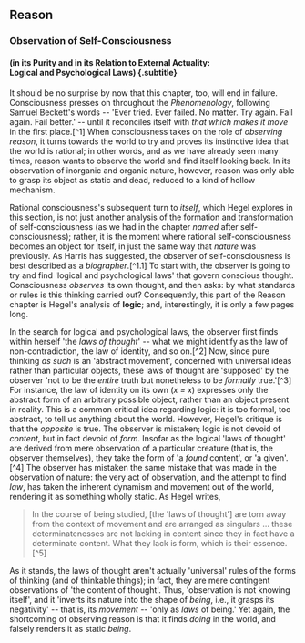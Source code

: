 ## Reason

### Observation of Self-Consciousness
#### (in its Purity and in its Relation to External Actuality:<br>Logical and Psychological Laws) {.subtitle}

It should be no surprise by now that this chapter, too, will end in failure.
Consciousness presses on throughout the *Phenomenology*, following Samuel
Beckett's words -- 'Ever tried. Ever failed. No matter. Try again. Fail again.
Fail better.' -- until it reconciles itself with *that which makes it move* in
the first place.[^1] When consciousness takes on the role of *observing reason*,
it turns towards the world to try and proves its instinctive idea that the world
is rational; in other words, and as we have already seen many times, reason
wants to observe the world and find itself looking back. In its observation of
inorganic and organic nature, however, reason was only able to grasp its object
as static and dead, reduced to a kind of hollow mechanism.

Rational consciousness's subsequent turn to *itself*, which Hegel explores in
this section, is not just another analysis of the formation and transformation
of self-consciousness (as we had in the chapter *named* after
self-consciousness); rather, it is the moment where rational self-consciousness
becomes an object for itself, in just the same way that *nature* was previously.
As Harris has suggested, the observer of self-consciousness is best described as
a *biographer*.[^1.1]
To start with, the observer is going to try and find 'logical and psychological laws' that
govern conscious thought. Consciousness *observes* its own thought, and then
asks: by what standards or rules is this thinking carried out? Consequently,
this part of the Reason chapter is Hegel's analysis of **logic**; and,
interestingly, it is only a few pages long.

In the search for logical and psychological laws, the observer first finds
within herself 'the *laws of thought*' -- what we might identify as the law of
non-contradiction, the law of identity, and so on.[^2] Now, since pure thinking
*as such* is an 'abstract movement', concerned with universal ideas rather than
particular objects, these laws of thought are 'supposed' by the observer 'not to
be the *entire* truth but nonetheless to be *formally* true.'[^3] For instance,
the law of identity on its own (*x = x*) expresses only the abstract form of an
arbitrary possible object, rather than an object present in reality. This is a
common critical idea regarding logic: it is too formal, too abstract, to tell us
anything about the world. However, Hegel's critique is that the *opposite* is
true. The observer is mistaken; logic is not devoid of *content*, but in fact
devoid of *form*. Insofar as the logical 'laws of thought' are derived from mere
observation of a particular creature (that is, the observer themselves), they
take the form of 'a *found* content', or 'a given'.[^4] The observer has
mistaken the same mistake that was made in the observation of nature: the very
act of observation, and the attempt to find *law*, has taken the inherent
dynamism and movement out of the world, rendering it as something wholly static.
As Hegel writes,

> In the course of being studied, [the 'laws of thought'] are torn away from the
> context of movement and are arranged as singulars ... these determinatenesses
> are not lacking in content since they in fact have a determinate content. What
> they lack is form, which is their essence.[^5]

As it stands, the laws of thought aren't actually 'universal' rules of the forms
of thinking (and of thinkable things); in fact, they are mere contingent
observations of 'the content of thought'. Thus, 'observation is not knowing
itself', and it 'inverts its nature into the shape of *being*, i.e., it grasps
its negativity' -- that is, its *movement* -- 'only as *laws* of being.' Yet
again, the shortcoming of observing reason is that it finds *doing* in the
world, and falsely renders it as static *being*.
